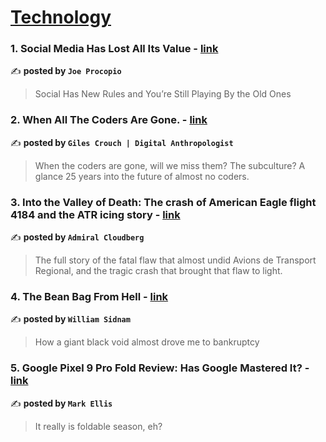 
<h1><a href=https://medium.com/tag/technology/recommended target="_blank" rel="noopener noreferrer">Technology</a></h1>
<h3>1. Social Media Has Lost All Its Value - <a href="https://medium.com/entrepreneur-s-handbook/social-media-has-lost-all-its-value-5c798bbf3523" target="_blank" rel="noopener noreferrer">link</a></h3>

✍️ **posted by `Joe Procopio`**

<blockquote>Social Has New Rules and You’re Still Playing By the Old Ones</blockquote>

<h3>2. When All The Coders Are Gone. - <a href="https://medium.com/@gilescrouch/when-all-the-coders-are-gone-45ef3e817469" target="_blank" rel="noopener noreferrer">link</a></h3>

✍️ **posted by `Giles Crouch | Digital Anthropologist`**

<blockquote>When the coders are gone, will we miss them? The subculture? A glance 25 years into the future of almost no coders.</blockquote>

<h3>3. Into the Valley of Death: The crash of American Eagle flight 4184 and the ATR icing story - <a href="https://medium.com/@admiralcloudberg/into-the-valley-of-death-the-crash-of-american-eagle-flight-4184-and-the-atr-icing-story-29e64faee67c" target="_blank" rel="noopener noreferrer">link</a></h3>

✍️ **posted by `Admiral Cloudberg`**

<blockquote>The full story of the fatal flaw that almost undid Avions de Transport Regional, and the tragic crash that brought that flaw to light.</blockquote>

<h3>4. The Bean Bag From Hell - <a href="https://medium.com/human-parts/the-bean-bag-from-hell-0213756e0b68" target="_blank" rel="noopener noreferrer">link</a></h3>

✍️ **posted by `William Sidnam`**

<blockquote>How a giant black void almost drove me to bankruptcy</blockquote>

<h3>5. Google Pixel 9 Pro Fold Review: Has Google Mastered It? - <a href="https://medium.com/@markellisreviews/google-pixel-9-pro-fold-review-has-google-mastered-it-b8298700a6b9" target="_blank" rel="noopener noreferrer">link</a></h3>

✍️ **posted by `Mark Ellis`**

<blockquote>It really is foldable season, eh?</blockquote>

